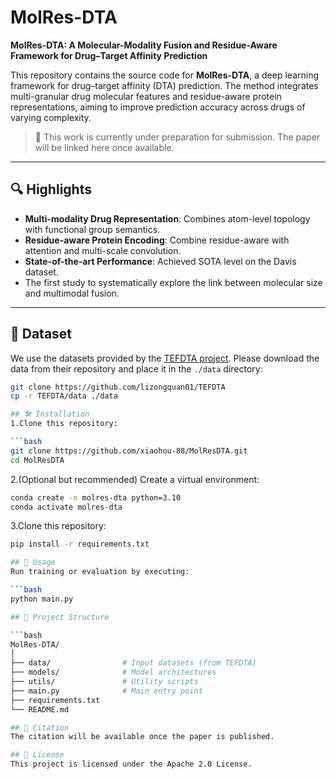# MolRes-DTA

**MolRes-DTA: A Molecular-Modality Fusion and Residue-Aware Framework for Drug–Target Affinity Prediction**

This repository contains the source code for **MolRes-DTA**, a deep learning framework for drug–target affinity (DTA) prediction. The method integrates multi-granular drug molecular features and residue-aware protein representations, aiming to improve prediction accuracy across drugs of varying complexity.

> 📌 This work is currently under preparation for submission. The paper will be linked here once available.

---

## 🔍 Highlights

- **Multi-modality Drug Representation**: Combines atom-level topology with functional group semantics.
- **Residue-aware Protein Encoding**: Combine residue-aware with attention and multi-scale convolution.
- **State-of-the-art Performance**: Achieved SOTA level on the Davis dataset.
- The first study to systematically explore the link between molecular size and multimodal fusion.

---

## 🧬 Dataset

We use the datasets provided by the [TEFDTA project](https://github.com/lizongquan01/TEFDTA/tree/master/data). Please download the data from their repository and place it in the `./data` directory:

```bash
git clone https://github.com/lizongquan01/TEFDTA
cp -r TEFDTA/data ./data

## 🛠️ Installation
1.Clone this repository:

```bash
git clone https://github.com/xiaohou-88/MolResDTA.git
cd MolResDTA
```

2.(Optional but recommended) Create a virtual environment:

```bash
conda create -n molres-dta python=3.10
conda activate molres-dta
```

3.Clone this repository:

```bash
pip install -r requirements.txt

## 🚀 Usage
Run training or evaluation by executing:

```bash
python main.py

## 📁 Project Structure

```bash
MolRes-DTA/
│
├── data/                # Input datasets (from TEFDTA)
├── models/              # Model architectures
├── utils/               # Utility scripts
├── main.py              # Main entry point
├── requirements.txt
└── README.md

## 📖 Citation
The citation will be available once the paper is published.

## 📄 License
This project is licensed under the Apache 2.0 License.
